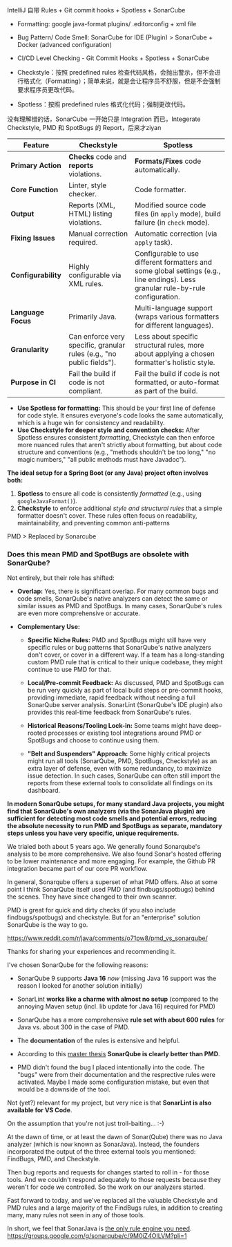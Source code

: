 IntelliJ 自带 Rules + Git commit hooks + Spotless + SonarCube

- Formatting: google java-format plugins/ .editorconfig + xml file
- Bug Pattern/ Code Smell: SonarCube for IDE (Plugin) > SonarCube + Docker (advanced configuration)
- CI/CD Level Checking - Git Commit Hooks + Spotless + SonarCube

- Checkstyle：按照 predefined rules 检查代码风格，会抛出警示，但不会进行格式化（Formatting）；简单来说，就是会让程序员不舒服，但是不会强制要求程序员更改代码。
- Spotless：按照 predefined rules 格式化代码；强制更改代码。

没有理解错的话，SonarCube 一开始只是 Integration 而已，Integerate Checkstyle, PMD 和 SpotBugs 的 Report，后来才ziyan

|Feature|Checkstyle|Spotless|
|---|---|---|
|**Primary Action**|**Checks** code and **reports** violations.|**Formats/Fixes** code automatically.|
|**Core Function**|Linter, style checker.|Code formatter.|
|**Output**|Reports (XML, HTML) listing violations.|Modified source code files (in `apply` mode), build failure (in `check` mode).|
|**Fixing Issues**|Manual correction required.|Automatic correction (via `apply` task).|
|**Configurability**|Highly configurable via XML rules.|Configurable to use different formatters and some global settings (e.g., line endings). Less granular rule-by-rule configuration.|
|**Language Focus**|Primarily Java.|Multi-language support (wraps various formatters for different languages).|
|**Granularity**|Can enforce very specific, granular rules (e.g., "no public fields").|Less about specific structural rules, more about applying a chosen formatter's holistic style.|
|**Purpose in CI**|Fail the build if code is not compliant.|Fail the build if code is not formatted, or auto-format as part of the build.|

- **Use Spotless for formatting:** This should be your first line of defense for code style. It ensures everyone's code looks the same automatically, which is a huge win for consistency and readability.
- **Use Checkstyle for deeper style and convention checks:** After Spotless ensures consistent _formatting_, Checkstyle can then enforce more nuanced rules that aren't strictly about formatting, but about code structure and conventions (e.g., "methods shouldn't be too long," "no magic numbers," "all public methods must have Javadoc").


**The ideal setup for a Spring Boot (or any Java) project often involves both:**

1. **Spotless** to ensure all code is consistently _formatted_ (e.g., using `googleJavaFormat()`).
2. **Checkstyle** to enforce additional _style and structural rules_ that a simple formatter doesn't cover. These rules often focus on readability, maintainability, and preventing common anti-patterns


PMD > Replaced by Sonarcube
### Does this mean PMD and SpotBugs are obsolete with SonarQube?

Not entirely, but their role has shifted:

- **Overlap:** Yes, there is significant overlap. For many common bugs and code smells, SonarQube's native analyzers can detect the same or similar issues as PMD and SpotBugs. In many cases, SonarQube's rules are even more comprehensive or accurate.
    
- **Complementary Use:**
    
    - **Specific Niche Rules:** PMD and SpotBugs might still have very specific rules or bug patterns that SonarQube's native analyzers don't cover, or cover in a different way. If a team has a long-standing custom PMD rule that is critical to their unique codebase, they might continue to use PMD for that.
        
    - **Local/Pre-commit Feedback:** As discussed, PMD and SpotBugs can be run very quickly as part of local build steps or pre-commit hooks, providing immediate, rapid feedback without needing a full SonarQube server analysis. SonarLint (SonarQube's IDE plugin) also provides this real-time feedback from SonarQube's rules.
        
    - **Historical Reasons/Tooling Lock-in:** Some teams might have deep-rooted processes or existing tool integrations around PMD or SpotBugs and choose to continue using them.
        
    - **"Belt and Suspenders" Approach:** Some highly critical projects might run all tools (SonarQube, PMD, SpotBugs, Checkstyle) as an extra layer of defense, even with some redundancy, to maximize issue detection. In such cases, SonarQube can often still import the reports from these external tools to consolidate all findings on its dashboard.
        

**In modern SonarQube setups, for many standard Java projects, you might find that SonarQube's own analyzers (via the SonarJava plugin) are sufficient for detecting most code smells and potential errors, reducing the absolute necessity to run PMD and SpotBugs as separate, mandatory steps unless you have very specific, unique requirements.**


  

We trialed both about 5 years ago. We generally found Sonarqube's analysis to be more comprehensive. We also found Sonar's hosted offering to be lower maintenance and more engaging. For example, the Github PR integration became part of our core PR workflow.

In general, Sonarqube offers a superset of what PMD offers. Also at some point I think SonarQube itself used PMD (and findbugs/spotbugs) behind the scenes. They have since changed to their own scanner.

PMD is great for quick and dirty checks (if you also include findbugs/spotbugs) and checkstyle. But for an "enterprise" solution SonarQube is the way to go.

https://www.reddit.com/r/java/comments/o71pw8/pmd_vs_sonarqube/

Thanks for sharing your experiences and recommending it.

I've chosen SonarQube for the following reasons:

- SonarQube 9 supports **Java 16** _now_ (missing Java 16 support was the reason I looked for another solution initially)
    
- SonarLint **works like a charme with almost no setup** (compared to the annoying Maven setup (incl. lib update for Java 16) required for PMD)
    
- SonarQube has a more comprehensive **rule set with about 600 rules** for Java vs. about 300 in the case of PMD.
    
- The **documentation** of the rules is extensive and helpful.
    
- According to this [master thesis](https://diglib.tugraz.at/download.php?id=5d7ac4b61b279&location=browse) **SonarQube is clearly better than PMD**.
    
- PMD didn't found the bug I placed intentionally into the code. The "bugs" were from their documentation and the resprective rules were activated. Maybe I made some configuration mistake, but even that would be a downside of the tool.
    

Not (yet?) relevant for my project, but very nice is that **SonarLint is also available for VS Code**.


On the assumption that you're not just troll-baiting... :-)

  

At the dawn of time, or at least the dawn of Sonar(Qube) there was no Java analyzer (which is now known as SonarJava). Instead, the founders incorporated the output of the three external tools you mentioned: FindBugs, PMD, and Checkstyle.

  

Then bug reports and requests for changes started to roll in - for those tools. And we couldn't respond adequately to those requests because they weren't for code we controlled. So the work on our analyzers started. 

  

Fast forward to today, and we've replaced all the valuable Checkstyle and PMD rules and a large majority of the FindBugs rules, in addition to creating many, many rules not seen in any of those tools.

  

In short, we feel that SonarJava is [the only rule engine you need](https://blog.sonarsource.com/sonarqube-java-analyzer-the-only-rule-engine-you-need/).
https://groups.google.com/g/sonarqube/c/9M0iZ4OILVM?pli=1